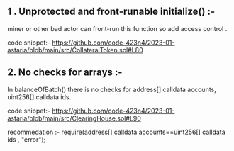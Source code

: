 ## 1 . Unprotected and front-runable initialize() :-

miner or other bad actor can front-run this function so add access control .

code snippet:-
https://github.com/code-423n4/2023-01-astaria/blob/main/src/CollateralToken.sol#L80

## 2. No checks for arrays :-

In balanceOfBatch() there is no checks for address[] calldata accounts, uint256[] calldata ids.

code snippet:-
https://github.com/code-423n4/2023-01-astaria/blob/main/src/ClearingHouse.sol#L90

recommedation :-
require(address[] calldata accounts==uint256[] calldata ids , "error");